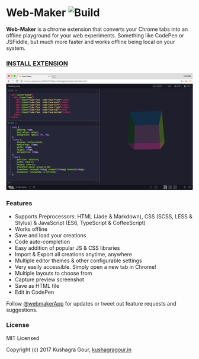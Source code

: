 Web-Maker ![Build](https://travis-ci.org/chinchang/web-maker.svg?branch=master)
======

**Web-Maker** is a chrome extension that converts your Chrome tabs into an offline playground for your web experiments. Something like CodePen or JSFiddle, but much more faster and works offline being local on your system.

### [INSTALL EXTENSION](https://chrome.google.com/webstore/detail/web-maker/lkfkkhfhhdkiemehlpkgjeojomhpccnh)

![Screenshot](/screenshots/ss1.png)

### Features

* Supports Preprocessors: HTML (Jade & Markdown), CSS (SCSS, LESS & Stylus) & JavaScript (ES6, TypeScript & CoffeeScript)
* Works offline
* Save and load your creations
* Code auto-completion
* Easy addition of popular JS & CSS libraries
* Import & Export all creations anytime, anywhere
* Multiple editor themes & other configurable settings
* Very easily accessible. Simply open a new tab in Chrome!
* Multiple layouts to choose from
* Capture preview screenshot
* Save as HTML file
* Edit in CodePen

Follow [@webmakerApp](https://twitter.com/intent/follow?screen_name=webmakerApp) for updates or tweet out feature requests and suggestions.

### License

MIT Licensed

Copyright (c) 2017 Kushagra Gour, [kushagragour.in](https://webmakerapp.com)
